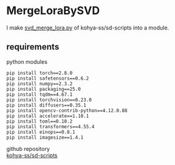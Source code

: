 # MergeLoraBySVD
I make [svd_merge_lora.py](https://github.com/kohya-ss/sd-scripts/blob/main/networks/svd_merge_lora.py) of kohya-ss/sd-scripts into a module.
## requirements
python modules
```
pip install torch==2.8.0
pip install safetensors==0.6.2
pip install numpy==2.3.2
pip install packaging==25.0
pip install tqdm==4.67.1
pip install torchvision==0.23.0
pip install diffusers==0.35.1
pip install opencv-contrib-python==4.12.0.88
pip install accelerate==1.10.1
pip install toml==0.10.2
pip install transformers==4.55.4
pip install einops==0.8.1
pip install imagesize==1.4.1
```
github repository  
[kohya-ss/sd-scripts](https://github.com/kohya-ss/sd-scripts)
